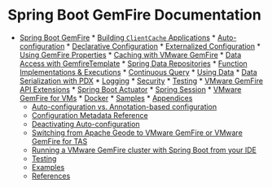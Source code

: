 # Spring Boot GemFire Documentation
<!-- 
 Copyright (c) VMware, Inc. 2022. All rights reserved.
 Licensed to the Apache Software Foundation (ASF) under one or more contributor license
 agreements. See the NOTICE file distributed with this work for additional information regarding
 copyright ownership. The ASF licenses this file to You under the Apache License, Version 2.0 (the
 "License"); you may not use this file except in compliance with the License. You may obtain a
 copy of the License at
 
 http://www.apache.org/licenses/LICENSE-2.0
 
 Unless required by applicable law or agreed to in writing, software distributed under the License
 is distributed on an "AS IS" BASIS, WITHOUT WARRANTIES OR CONDITIONS OF ANY KIND, either express
 or implied. See the License for the specific language governing permissions and limitations under
 the License.
-->


*    [Spring Boot GemFire](/spring-boot/index.html)
    *   [Building `ClientCache` Applications](/spring-boot/clientcache-applications.html)
    *   [Auto-configuration](/spring-boot/configuration-auto.html)
    *   [Declarative Configuration](/spring-boot/configuration-declarative.html)
    *   [Externalized Configuration](/spring-boot/configuration-externalized.html)
    *   [Using GemFire Properties](/spring-boot/gemfire-properties.html)
    *   [Caching with VMware GemFire](/spring-boot/caching.html)
    *   [Data Access with GemfireTemplate](/spring-boot/templates.html)
    *   [Spring Data Repositories](/spring-boot/repositories.html)
    *   [Function Implementations & Executions](/spring-boot/functions.html)
    *   [Continuous Query](/spring-boot/continuous-query.html)
    *   [Using Data](/spring-boot/data.html)
    *   [Data Serialization with PDX](/spring-boot/data-serialization.html)
    *   [Logging](/spring-boot/logging.html)
    *   [Security](/spring-boot/security.html)
    *   [Testing](/spring-boot/testing.html)
    *   [VMware GemFire API Extensions](/spring-boot/geode-api-ext.html)
    *   [Spring Boot Actuator](/spring-boot/actuator.html)
    *   [Spring Session](/spring-boot/session.html)
    *   [VMware GemFire for VMs](/spring-boot/cloudfoundry.html)
    *   [Docker](/spring-boot/docker.html)
    *   [Samples](/spring-boot/samples.html)
    *   [Appendices](/spring-boot/appendices.html)
        *   [Auto-configuration vs. Annotation-based configuration](/spring-boot/configuration-annotations.html)
        *   [Configuration Metadata Reference](/spring-boot/configuration-properties.html)
        *   [Deactivating Auto-configuration](/spring-boot/configuration-deactivate.html)
        *   [Switching from Apache Geode to VMware GemFire or VMware GemFire for TAS](/spring-boot/switching-to-gemfire.html)
        *   [Running a VMware GemFire cluster with Spring Boot from your IDE](/spring-boot/configuration-bootstrapping.html)
        *   [Testing](/spring-boot/testing-support.html)
        *   [Examples](/spring-boot/examples.html)
        *   [References](/spring-boot/references.html)
